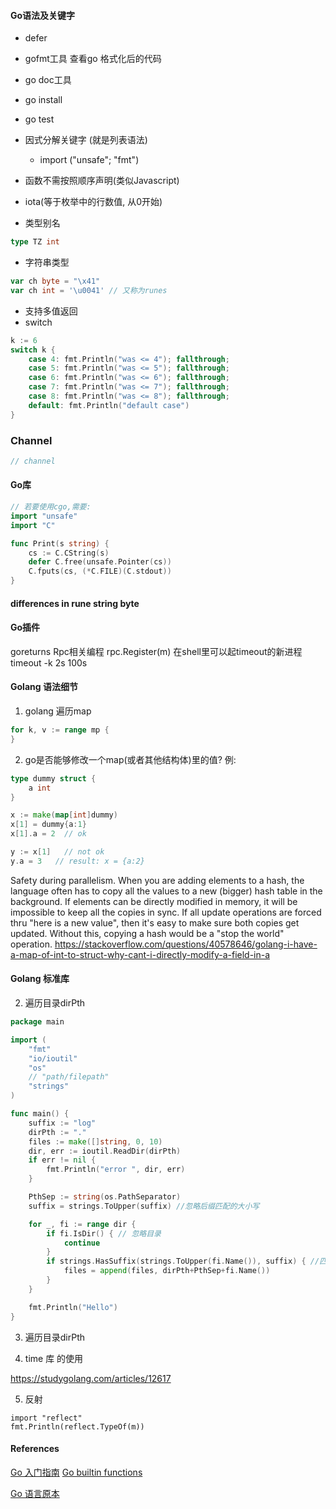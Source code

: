 #### Go语法及关键字
- defer
- gofmt工具
    查看go 格式化后的代码
- go doc工具
- go install
- go test

- 因式分解关键字 (就是列表语法)
    - import ("unsafe"; "fmt")

- 函数不需按照顺序声明(类似Javascript)
- iota(等于枚举中的行数值, 从0开始)
- 类型别名
~~~go
type TZ int
~~~
- 字符串类型
~~~go
var ch byte = "\x41"
var ch int = '\u0041' // 又称为runes
~~~

- 支持多值返回
- switch
~~~go
k := 6
switch k {
    case 4: fmt.Println("was <= 4"); fallthrough;
    case 5: fmt.Println("was <= 5"); fallthrough;
    case 6: fmt.Println("was <= 6"); fallthrough;
    case 7: fmt.Println("was <= 7"); fallthrough;
    case 8: fmt.Println("was <= 8"); fallthrough;
    default: fmt.Println("default case")
}
~~~

### Channel
~~~go
// channel

~~~


#### Go库
~~~go
// 若要使用cgo,需要:
import "unsafe"
import "C"

func Print(s string) {
    cs := C.CString(s)
    defer C.free(unsafe.Pointer(cs))
    C.fputs(cs, (*C.FILE)(C.stdout))
}

~~~


#### differences in rune string byte

#### Go插件

goreturns
Rpc相关编程
	rpc.Register(m)
	在shell里可以起timeout的新进程
	timeout -k 2s 100s

#### Golang 语法细节
1. golang 遍历map
~~~go
for k, v := range mp {
}
~~~

2. go是否能够修改一个map(或者其他结构体)里的值?
例:
~~~go
type dummy struct {
    a int
}

x := make(map[int]dummy)
x[1] = dummy{a:1}
x[1].a = 2  // ok

y := x[1]   // not ok
y.a = 3   // result: x = {a:2}

~~~
Safety during parallelism. When you are adding elements to a hash, the language often has to copy all the values to a new (bigger) hash table in the background. If elements can be directly modified in memory, it will be impossible to keep all the copies in sync. If all update operations are forced thru "here is a new value", then it's easy to make sure both copies get updated. Without this, copying a hash would be a "stop the world" operation.
https://stackoverflow.com/questions/40578646/golang-i-have-a-map-of-int-to-struct-why-cant-i-directly-modify-a-field-in-a


#### Golang 标准库
2. 遍历目录dirPth
~~~go
package main

import (
    "fmt"
    "io/ioutil"
    "os"
    // "path/filepath"
    "strings"
)

func main() {
	suffix := "log"
	dirPth := "."
	files := make([]string, 0, 10)
	dir, err := ioutil.ReadDir(dirPth)
	if err != nil {
		fmt.Println("error ", dir, err)
	}

	PthSep := string(os.PathSeparator)
	suffix = strings.ToUpper(suffix) //忽略后缀匹配的大小写

	for _, fi := range dir {
		if fi.IsDir() { // 忽略目录
			continue
		}
		if strings.HasSuffix(strings.ToUpper(fi.Name()), suffix) { //匹配文件
			files = append(files, dirPth+PthSep+fi.Name())
		}
	}

	fmt.Println("Hello")
}
~~~

3. 遍历目录dirPth

4. time 库 的使用

https://studygolang.com/articles/12617


5. 反射
~~~
import "reflect"
fmt.Println(reflect.TypeOf(m))
~~~

#### References
[Go 入门指南](https://learnku.com/docs/the-way-to-go/build-and-run-go-programs/3576)
[Go builtin functions](https://golang.org/pkg/builtin/#make)

[Go 语言原本](https://golang.design/under-the-hood/zh-cn/part1basic/ch01basic/)
